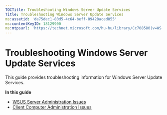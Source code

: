 ```yaml
---
TOCTitle: Troubleshooting Windows Server Update Services
Title: Troubleshooting Windows Server Update Services
ms:assetid: 'de75dec1-80d5-4c64-beff-89428aced855'
ms:contentKeyID: 18129900
ms:mtpsurl: 'https://technet.microsoft.com/hu-hu/library/Cc708580(v=WS.10)'
---
```


Troubleshooting Windows Server Update Services
==============================================

This guide provides troubleshooting information for Windows Server Update Services.

**In this guide**

-   [WSUS Server Administration Issues](https://technet.microsoft.com/2bb761d4-80c7-48fa-899e-4d1515daba85)
-   [Client Computer Administration Issues](https://technet.microsoft.com/1618886d-8fcf-42e5-ab34-3baeeb8f3893)
